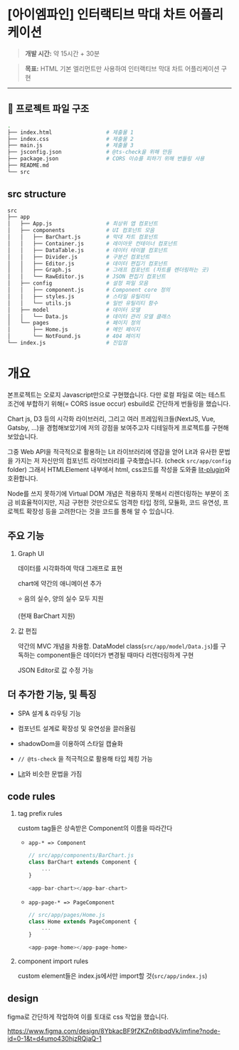 # [아이엠파인] 인터랙티브 막대 차트 어플리케이션

> **개발 시간:** 약 15시간 + 30분

> **목표:** HTML 기본 엘리먼트만 사용하여 인터랙티브 막대 차트 어플리케이션 구현  

---

## 📁 **프로젝트 파일 구조**

```bash
.
├── index.html                 # 제출물 1
├── index.css                  # 제출물 2
├── main.js                    # 제출물 3
├── jsconfig.json              # @ts-check을 위해 만듬
├── package.json               # CORS 이슈를 피하기 위해 번들링 사용
├── README.md
└── src
```

## src structure

```bash
src
├── app
│   ├── App.js                 # 최상위 앱 컴포넌트
│   ├── components             # UI 컴포넌트 모음
│   │   ├── BarChart.js        # 막대 차트 컴포넌트
│   │   ├── Container.js       # 레이아웃 컨테이너 컴포넌트
│   │   ├── DataTable.js       # 데이터 테이블 컴포넌트
│   │   ├── Divider.js         # 구분선 컴포넌트
│   │   ├── Editor.js          # 데이터 편집기 컴포넌트
│   │   ├── Graph.js           # 그래프 컴포넌트 (차트를 렌더링하는 곳)
│   │   └── RawEditor.js       # JSON 편집기 컴포넌트
│   ├── config                 # 설정 파일 모음
│   │   ├── component.js       # Component core 정의
│   │   ├── styles.js          # 스타일 유틸리티
│   │   └── utils.js           # 일반 유틸리티 함수
│   ├── model                  # 데이터 모델
│   │   └── Data.js            # 데이터 관리 모델 클래스
│   └── pages                  # 페이지 정의
│       ├── Home.js            # 메인 페이지
│       └── NotFound.js        # 404 페이지
└── index.js                   # 진입점
```

# 개요

본프로젝트는 오로지 Javascript만으로 구현했습니다. 다만 로컬 파일로 여는 테스트 조건에 부합하기 위해(= CORS issue occur) esbuild로 간단하게 번들링을 했습니다.

Chart js, D3 등의 시각화 라이브러리, 그리고 여러 프레임워크들(NextJS, Vue, Gatsby, ...)을 경험해보았기에 저의 강점을 보여주고자 디테일하게 프로젝트를 구현해 보았습니다.

그중 Web API을 적극적으로 활용하는 Lit 라이브러리에 영감을 얻어 Lit과 유사한 문법을 가지는 저 자신만의 컴포넌트 라이브러리를 구축했습니다. (check `src/app/config` folder) 그래서 HTMLElement 내부에서 html, css코드를 작성을 도와줄 [lit-plugin](https://marketplace.visualstudio.com/items?itemName=runem.lit-plugin)와 호환합니다.

Node를 쓰지 못하기에 Virtual DOM 개념은 적용하지 못해서 리렌더링하는 부분이 조금 비효율적이지만, 지금 구현한 것만으로도 엄격한 타입 정의, 모듈화, 코드 유연성, 프로젝트 확장성 등을 고려한다는 것을 코드를 통해 알 수 있습니다.

## 주요 기능

1. Graph UI

    데이터를 시각화하여 막대 그래프로 표현 

    chart에 약간의 애니메이션 추가

    ⭐️ 음의 실수, 양의 실수 모두 지원

    (현재 BarChart 지원)

2. 값 편집

    약간의 MVC 개념을 차용함. DataModel class(`src/app/model/Data.js`)를 구독하는 component들은 데이터가 변경될 때마다 리렌더링하게 구현

    JSON Editor로 값 수정 가능

## 더 추가한 기능, 및 특징

* SPA 설계 & 라우팅 기능

* 컴포넌트 설계로 확장성 및 유연성을 끌러올림

* shadowDom을 이용하여 스타일 캡슐화

* `// @ts-check` 을 적극적으로 활용해 타입 체킹 가능

* [Lit](https://lit.dev/)와 비슷한 문법을 가짐

## code rules

1. tag prefix rules

    custom tag들은 상속받은 Component의 이름을 따라간다

    - `app-* => Component`

        ```js
        // src/app/components/BarChart.js
        class BarChart extends Component {
            ...
        }

        <app-bar-chart></app-bar-chart>
        ```

    - `app-page-* => PageComponent`

        ```js
        // src/app/pages/Home.js
        class Home extends PageComponent {
            ...
        }

        <app-page-home></app-page-home>
        ```

2. component import rules

    custom element들은 index.js에서만 import할 것(`src/app/index.js`)

## design

figma로 간단하게 작업하여 이를 토대로 css 작업을 했습니다.

https://www.figma.com/design/8YbkacBF9fZKZn6tibqdVk/imfine?node-id=0-1&t=d4umo430hjzRQjaQ-1